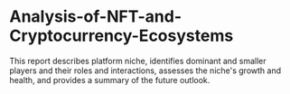 # Analysis-of-NFT-and-Cryptocurrency-Ecosystems
This report describes platform niche, identifies dominant and smaller players and their roles and interactions, assesses the niche's growth and health, and provides a summary of the future outlook.
